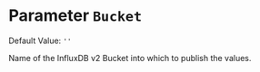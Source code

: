 # Parameter `Bucket`
Default Value: `''`

Name of the InfluxDB v2 Bucket into which to publish the values.
